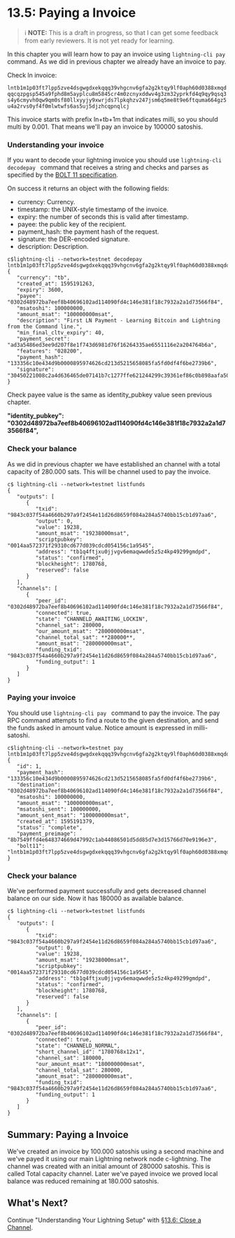 # 13.5: Paying a Invoice

> :information_source: **NOTE:** This is a draft in progress, so that I can get some feedback from early reviewers. It is not yet ready for learning.

In this chapter you will learn how to pay an invoice using `lightning-cli pay ` command.    As we did in previous chapter we already have an invoice to pay.  

Check ln invoice:

`lntb1m1p03ft7lpp5zve4dsgwgdxekqqq39vhgcnv6gfa2g2ktqy9lf0aph60d0388xmqdqqcqzpgsp545a9fphd8m5ayplcu8m5845cr4m0zcnyxddwv4g3zm32yprkfd4q9qy9qsq3s4y6cmyvh0qw9qm0sf80llxyyjy9xwrjds7lpkqhzv247jsm6q5me8t9e6ftquma664gz5u4a2rvs0yf4f0mlwtwfs6as5uj5djzhcqpnqlcj
`  

This invoice starts with prefix ln+tb+1m that indicates milli, so you should multi by 0.001.   That means we'll pay an invoice by 100000 satoshis.

### Understanding your invoice

If you want to decode your lightning invoice you should use `lightning-cli decodepay ` command that receives a string and checks and parses as specified by the [BOLT 11 specification](https://github.com/lightningnetwork/lightning-rfc/blob/master/11-payment-encoding.md).

On success it returns an object with the following fields:

* currency: Currency.
* timestamp: the UNIX-style timestamp of the invoice.
* expiry: the number of seconds this is valid after timestamp.
* payee: the public key of the recipient.
* payment_hash: the payment hash of the request.
* signature: the DER-encoded signature.
* description: Description.

```
c$lightning-cli --network=testnet decodepay lntb1m1p03ft7lpp5zve4dsgwgdxekqqq39vhgcnv6gfa2g2ktqy9lf0aph60d0388xmqdqqcqzpgsp545a9fphd8m5ayplcu8m5845cr4m0zcnyxddwv4g3zm32yprkfd4q9qy9qsq3s4y6cmyvh0qw9qm0sf80llxyyjy9xwrjds7lpkqhzv247jsm6q5me8t9e6ftquma664gz5u4a2rvs0yf4f0mlwtwfs6as5uj5djzhcqpnqlcj
{
   "currency": "tb",
   "created_at": 1595191263,
   "expiry": 3600,
   "payee": "0302d48972ba7eef8b40696102ad114090fd4c146e381f18c7932a2a1d73566f84",
   "msatoshi": 100000000,
   "amount_msat": "100000000msat",
   "description": "First LN Payment - Learning Bitcoin and Lightning from the Command line.",
   "min_final_cltv_expiry": 40,
   "payment_secret": "ad3a5486ed3ee9d207f8e1f743d6981d76f16264335ae6551116e2a204764b6a",
   "features": "028200",
   "payment_hash": "133356c10e434d9b0000895974626cd213d5215658085fa5fd0df4f6be2739b6",
   "signature": "30450221008c2a4d636465de07141b7c1277ffe621244299c39361ef86c0b898aafa50de8102204de4eb2e7495839beeb5540a9caf543641e44d52fdfdcb7261aec29c951b215f"
}
```
Check payee value is the same as identity_pubkey value seen previous chapter.

**"identity_pubkey": "0302d48972ba7eef8b40696102ad114090fd4c146e381f18c7932a2a1d73566f84",**

### Check your balance

As we did in previous chapter we have established an channel with a total capacity of 280.000 sats.   This will be channel used to pay the invoice.

```
c$ lightning-cli --network=testnet listfunds
{
   "outputs": [
      {
         "txid": "9843c037f54a4660b297a9f2454e11d26d8659f084a284a5740bb15cb1d97aa6",
         "output": 0,
         "value": 19238,
         "amount_msat": "19238000msat",
         "scriptpubkey": "0014aa572371f29310cd677d039cdcd054156c1a9545",
         "address": "tb1q4ftjxu0jjvgv6emaqwwde5z5z4kp49299gmdpd",
         "status": "confirmed",
         "blockheight": 1780768,
         "reserved": false
      }
   ],
   "channels": [
      {
         "peer_id": "0302d48972ba7eef8b40696102ad114090fd4c146e381f18c7932a2a1d73566f84",
         "connected": true,
         "state": "CHANNELD_AWAITING_LOCKIN",
         "channel_sat": 280000,
         "our_amount_msat": "280000000msat",
         "channel_total_sat": **280000**,
         "amount_msat": "280000000msat",
         "funding_txid": "9843c037f54a4660b297a9f2454e11d26d8659f084a284a5740bb15cb1d97aa6",
         "funding_output": 1
      }
   ]
}
```

### Paying your invoice

You should use `lightning-cli pay ` command to pay the invoice.  The pay RPC command attempts to find a route to the given destination, and send the funds asked in amount value.
Notice amount is expressed in milli-satoshi.

```
c$lightning-cli --network=testnet pay 
lntb1m1p03ft7lpp5zve4dsgwgdxekqqq39vhgcnv6gfa2g2ktqy9lf0aph60d0388xmqdqqcqzpgsp545a9fphd8m5ayplcu8m5845cr4m0zcnyxddwv4g3zm32yprkfd4q9qy9qsq3s4y6cmyvh0qw9qm0sf80llxyyjy9xwrjds7lpkqhzv247jsm6q5me8t9e6ftquma664gz5u4a2rvs0yf4f0mlwtwfs6as5uj5djzhcqpnqlcj
{
   "id": 1,
   "payment_hash": "133356c10e434d9b0000895974626cd213d5215658085fa5fd0df4f6be2739b6",
   "destination": "0302d48972ba7eef8b40696102ad114090fd4c146e381f18c7932a2a1d73566f84",
   "msatoshi": 100000000,
   "amount_msat": "100000000msat",
   "msatoshi_sent": 100000000,
   "amount_sent_msat": "100000000msat",
   "created_at": 1595191379,
   "status": "complete",
   "payment_preimage": "8b7549ffd4e648374669d47992c1ab44086501d5dd85d7e3d15766d70e9196e3",
   "bolt11": "lntb1m1p03ft7lpp5zve4dsgwgdxekqqq39vhgcnv6gfa2g2ktqy9lf0aph60d0388xmqdqqcqzpgsp545a9fphd8m5ayplcu8m5845cr4m0zcnyxddwv4g3zm32yprkfd4q9qy9qsq3s4y6cmyvh0qw9qm0sf80llxyyjy9xwrjds7lpkqhzv247jsm6q5me8t9e6ftquma664gz5u4a2rvs0yf4f0mlwtwfs6as5uj5djzhcqpnqlcj"
}
```

### Check your balance

We've performed payment successfully and gets decreased channel balance on our side.  Now it has 180000 as available balance.

```
c$ lightning-cli --network=testnet listfunds
{
   "outputs": [
      {
         "txid": "9843c037f54a4660b297a9f2454e11d26d8659f084a284a5740bb15cb1d97aa6",
         "output": 0,
         "value": 19238,
         "amount_msat": "19238000msat",
         "scriptpubkey": "0014aa572371f29310cd677d039cdcd054156c1a9545",
         "address": "tb1q4ftjxu0jjvgv6emaqwwde5z5z4kp49299gmdpd",
         "status": "confirmed",
         "blockheight": 1780768,
         "reserved": false
      }
   ],
   "channels": [
      {
         "peer_id": "0302d48972ba7eef8b40696102ad114090fd4c146e381f18c7932a2a1d73566f84",
         "connected": true,
         "state": "CHANNELD_NORMAL",
         "short_channel_id": "1780768x12x1",
         "channel_sat": 180000,
         "our_amount_msat": "180000000msat",
         "channel_total_sat": 280000,
         "amount_msat": "280000000msat",
         "funding_txid": "9843c037f54a4660b297a9f2454e11d26d8659f084a284a5740bb15cb1d97aa6",
         "funding_output": 1
      }
   ]
}
```

## Summary: Paying a Invoice

We've created an invoice by 100.000 satoshis using a second machine and we've payed it using our main Lightning network node c-lightning.  The channel was created with an initial amount of 280000 satoshis.   This is called Total capacity channel.  Later we've payed invoice we proved local balance was reduced remaining at 180.000 satoshis.

## What's Next?

Continue "Understanding Your Lightning Setup" with [§13.6: Close a Channel](13_6_Closing_a_Channel.md).

